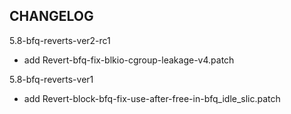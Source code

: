 ## CHANGELOG

5.8-bfq-reverts-ver2-rc1

- add Revert-bfq-fix-blkio-cgroup-leakage-v4.patch

5.8-bfq-reverts-ver1

- add Revert-block-bfq-fix-use-after-free-in-bfq_idle_slic.patch
